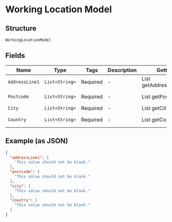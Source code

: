 
# Working Location Model

## Structure

`WorkingLocationModel`

## Fields

| Name | Type | Tags | Description | Getter | Setter |
|  --- | --- | --- | --- | --- | --- |
| `AddressLine1` | `List<String>` | Required | - | List<String> getAddressLine1() | setAddressLine1(List<String> addressLine1) |
| `Postcode` | `List<String>` | Required | - | List<String> getPostcode() | setPostcode(List<String> postcode) |
| `City` | `List<String>` | Required | - | List<String> getCity() | setCity(List<String> city) |
| `Country` | `List<String>` | Required | - | List<String> getCountry() | setCountry(List<String> country) |

## Example (as JSON)

```json
{
  "addressLine1": [
    "This value should not be blank."
  ],
  "postcode": [
    "This value should not be blank."
  ],
  "city": [
    "This value should not be blank."
  ],
  "country": [
    "This value should not be blank."
  ]
}
```

